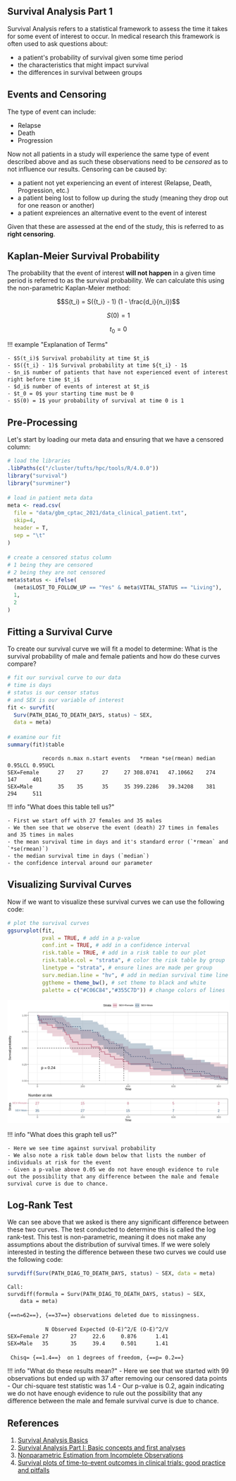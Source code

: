 ## Survival Analysis Part 1

Survival Analysis refers to a statistical framework to assess the time it takes for some event of interest to occur. In medical research this framework
is often used to ask questions about:

- a patient's probability of survival given some time period
- the characteristics that might impact survival
- the differences in survival between groups

## Events and Censoring

The type of event can include:

- Relapse
- Death 
- Progression

Now not all patients in a study will experience the same type of event described above and as such these observations need to be *censored* as to not 
influence our results. Censoring can be caused by:

- a patient not yet experiencing an event of interest (Relapse, Death, Progression, etc.)
- a patient being lost to follow up during the study (meaning they drop out for one reason or another)
- a patient expreiences an alternative event to the event of interest

Given that these are assessed at the end of the study, this is referred to as **right censoring**.

## Kaplan-Meier Survival Probability

The probability that the event of interest **will not happen** in a given time period is referred to as the survival probability. We can calculate this
using the non-parametric Kaplan-Meier method:

$$S(t_i) = S({t_i} - 1) (1 - \frac{d_i}{n_i})$$

$$S(0) = 1$$

$$t_0 = 0$$

!!! example "Explanation of Terms"

    - $S(t_i)$ Survival probability at time $t_i$
    - $S({t_i} - 1)$ Survival probability at time ${t_i} - 1$
    - $n_i$ number of patients that have not experienced event of interest right before time $t_i$
    - $d_i$ number of events of interest at $t_i$
    - $t_0 = 0$ your starting time must be 0
    - $S(0) = 1$ your probability of survival at time 0 is 1 
    
## Pre-Processing

Let's start by loading our meta data and ensuring that we have a censored column:

```R
# load the libraries
.libPaths(c("/cluster/tufts/hpc/tools/R/4.0.0"))
library("survival")
library("survminer")

# load in patient meta data
meta <- read.csv(
  file = "data/gbm_cptac_2021/data_clinical_patient.txt",
  skip=4,
  header = T,
  sep = "\t"
)

# create a censored status column
# 1 being they are censored
# 2 being they are not censored
meta$status <- ifelse(
  (meta$LOST_TO_FOLLOW_UP == "Yes" & meta$VITAL_STATUS == "Living"),
  1,
  2
)

```

## Fitting a Survival Curve

To create our survival curve we will fit a model to determine: What is the survival probability of male and female patients and how do these curves compare?

```R
# fit our survival curve to our data
# time is days
# status is our censor status
# and SEX is our variable of interest
fit <- survfit(
  Surv(PATH_DIAG_TO_DEATH_DAYS, status) ~ SEX,
  data = meta)

# examine our fit
summary(fit)$table
```

```
           records n.max n.start events   *rmean *se(rmean) median 0.95LCL 0.95UCL
SEX=Female      27    27      27     27 308.0741   47.10662    274     147     401
SEX=Male        35    35      35     35 399.2286   39.34208    381     294     511
```

!!! info "What does this table tell us?"

    - First we start off with 27 females and 35 males
    - We then see that we observe the event (death) 27 times in females and 35 times in males
    - the mean survival time in days and it's standard error (`*rmean` and `*se(rmean)`)
    - the median survival time in days (`median`)
    - the confidence interval around our parameter

## Visualizing Survival Curves 

Now if we want to visualize these survival curves we can use the following code:

```R
# plot the survival curves
ggsurvplot(fit,
           pval = TRUE, # add in a p-value
           conf.int = TRUE, # add in a confidence interval
           risk.table = TRUE, # add in a risk table to our plot
           risk.table.col = "strata", # color the risk table by group
           linetype = "strata", # ensure lines are made per group
           surv.median.line = "hv", # add in median survival time line
           ggtheme = theme_bw(), # set theme to black and white
           palette = c("#C06C84","#355C7D")) # change colors of lines
```

![](images/surv-curve-sex.png)

!!! info "What does this graph tell us?"

    - Here we see time against survival probability
    - We also note a risk table down below that lists the number of individuals at risk for the event
    - Given a p-value above 0.05 we do not have enough evidence to rule out the possibility that any difference between the male and female survival curve is due to chance. 
    
    
## Log-Rank Test

We can see above that we asked is there any significant difference between these two curves. The test conducted to determine this is called the log rank-test. This test is non-parametric, meaning it does not make any assumptions about the distribution of survival times. If we were solely interested in testing the difference between these two curves we could use the following code:

```R
survdiff(Surv(PATH_DIAG_TO_DEATH_DAYS, status) ~ SEX, data = meta)
```

```
Call:
survdiff(formula = Surv(PATH_DIAG_TO_DEATH_DAYS, status) ~ SEX, 
    data = meta)

{==n=62==}, {==37==} observations deleted due to missingness.

            N Observed Expected (O-E)^2/E (O-E)^2/V
SEX=Female 27       27     22.6     0.876      1.41
SEX=Male   35       35     39.4     0.501      1.41

 Chisq= {==1.4==}  on 1 degrees of freedom, {==p= 0.2==} 
```

!!! info "What do these results mean?"
    - Here we see that we started with 99 observations but ended up with 37 after removing our censored data points
    - Our chi-square test statistic was 1.4
    - Our p-value is 0.2, again indicating we do not have enough evidence to rule out the possibility that any difference between the male and female survival curve is due to chance. 


## References

1. [Survival Analysis Basics](http://www.sthda.com/english/wiki/survival-analysis-basics)
2. [Survival Analysis Part I: Basic concepts and first analyses](https://www.nature.com/articles/6601118)
3. [Nonparametric Estimation from Incomplete Observations](https://www.jstor.org/stable/2281868#metadata_info_tab_contents)
4. [Survival plots of time-to-event outcomes in clinical trials: good practice and pitfalls](https://www.sciencedirect.com/science/article/pii/S014067360208594X?via%3Dihub)
